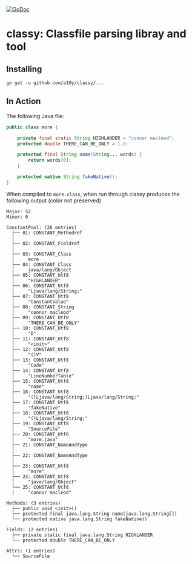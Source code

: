 [![GoDoc](https://godoc.org/github.com/a10y/classy?status.svg)](https://godoc.org/github.com/a10y/classy)

# classy: Classfile parsing libray and tool

## Installing

```
go get -u github.com/a10y/classy/...
```


## In Action

The following Java file:


```java
public class more {

    private final static String HIGHLANDER = "connor macleod";
    protected double THERE_CAN_BE_ONLY = 1.0;

    protected final String name(String... words) {
        return words[0];
    }

    protected native String fakeNative();
}
```

When compiled to `more.class`, when run through classy produces the following output (color not preserved)

```
Major: 52
Minor: 0

ConstantPool: (26 entries)
  ├── 01: CONSTANT_Methodref
  │
  ├── 02: CONSTANT_Fieldref
  │
  ├── 03: CONSTANT_Class
  │		more
  ├── 04: CONSTANT_Class
  │		java/lang/Object
  ├── 05: CONSTANT_Utf8
  │		"HIGHLANDER"
  ├── 06: CONSTANT_Utf8
  │		"Ljava/lang/String;"
  ├── 07: CONSTANT_Utf8
  │		"ConstantValue"
  ├── 08: CONSTANT_String
  │		"connor macleod"
  ├── 09: CONSTANT_Utf8
  │		"THERE_CAN_BE_ONLY"
  ├── 10: CONSTANT_Utf8
  │		"D"
  ├── 11: CONSTANT_Utf8
  │		"<init>"
  ├── 12: CONSTANT_Utf8
  │		"()V"
  ├── 13: CONSTANT_Utf8
  │		"Code"
  ├── 14: CONSTANT_Utf8
  │		"LineNumberTable"
  ├── 15: CONSTANT_Utf8
  │		"name"
  ├── 16: CONSTANT_Utf8
  │		"([Ljava/lang/String;)Ljava/lang/String;"
  ├── 17: CONSTANT_Utf8
  │		"fakeNative"
  ├── 18: CONSTANT_Utf8
  │		"()Ljava/lang/String;"
  ├── 19: CONSTANT_Utf8
  │		"SourceFile"
  ├── 20: CONSTANT_Utf8
  │		"more.java"
  ├── 21: CONSTANT_NameAndType
  │
  ├── 22: CONSTANT_NameAndType
  │
  ├── 23: CONSTANT_Utf8
  │		"more"
  ├── 24: CONSTANT_Utf8
  │		"java/lang/Object"
  └── 25: CONSTANT_Utf8
  │		"connor macleod"

Methods: (3 entries)
  ├── public void <init>()
  ├── protected final java.lang.String name(java.lang.String[])
  └── protected native java.lang.String fakeNative()

Fields: (2 entries)
  ├── private static final java.lang.String HIGHLANDER
  └── protected double THERE_CAN_BE_ONLY

Attrs: (1 entries)
  └── SourceFile
```
